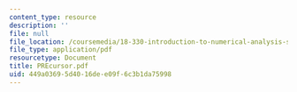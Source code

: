 ```yaml
---
content_type: resource
description: ''
file: null
file_location: /coursemedia/18-330-introduction-to-numerical-analysis-spring-2004/449a03695d4016dee09f6c3b1da75998_PREcursor.pdf
file_type: application/pdf
resourcetype: Document
title: PREcursor.pdf
uid: 449a0369-5d40-16de-e09f-6c3b1da75998
---
```

